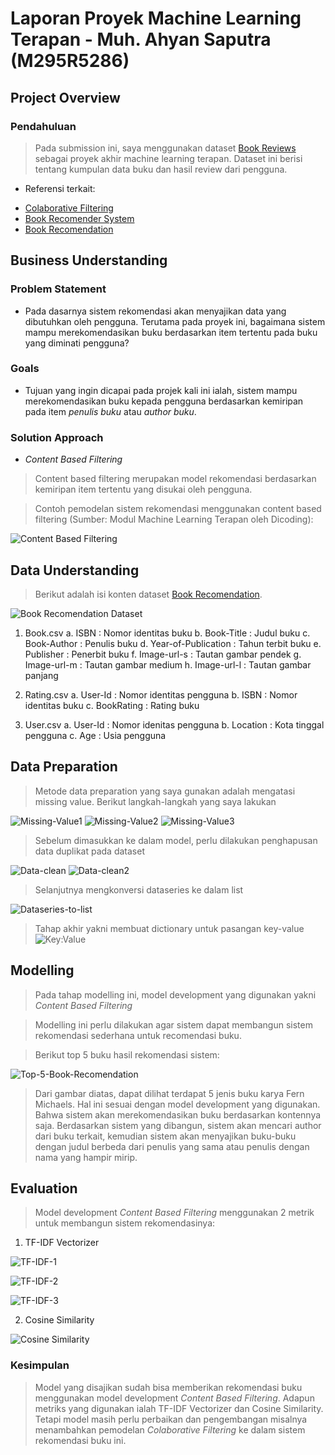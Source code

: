 # Laporan Proyek Machine Learning Terapan - Muh. Ahyan Saputra (M295R5286)

## Project Overview
### Pendahuluan
> Pada submission ini, saya menggunakan dataset [Book Reviews](https://www.kaggle.com/arashnic/book-recommendation-dataset) sebagai proyek akhir machine learning terapan. Dataset ini berisi tentang kumpulan data buku dan hasil review dari pengguna.

- Referensi terkait:
* [Colaborative Filtering](https://www.kaggle.com/rishitarya/collaborative-filtering)
* [Book Recomender System](https://www.kaggle.com/hocohelper/book-recommender-system)
* [Book Recomendation](https://www.kaggle.com/aadarshraj4444/book-recommendation)

## Business Understanding
### Problem Statement
- Pada dasarnya sistem rekomendasi akan menyajikan data yang dibutuhkan oleh pengguna. Terutama pada proyek ini, bagaimana sistem mampu merekomendasikan buku berdasarkan item tertentu pada buku yang diminati pengguna?

### Goals
- Tujuan yang ingin dicapai pada projek kali ini ialah, sistem mampu merekomendasikan buku kepada pengguna berdasarkan kemiripan pada item *penulis buku* atau *author buku*.

### Solution Approach
- *Content Based Filtering*
> Content based filtering merupakan model rekomendasi berdasarkan kemiripan item tertentu yang disukai oleh pengguna. 

> Contoh pemodelan sistem rekomendasi menggunakan content based filtering (Sumber: Modul Machine Learning Terapan oleh Dicoding):

![Content Based Filtering](https://www.dicoding.com/academies/319/tutorials/17116#)

## Data Understanding
> Berikut adalah isi konten dataset [Book Recomendation](https://www.kaggle.com/arashnic/book-recommendation-dataset).

![Book Recomendation Dataset](https://github.com/ahyansaputra/image/blob/main/book-rec-dataset.png)

1. Book.csv
a. ISBN                 : Nomor identitas buku
b. Book-Title           : Judul buku
c. Book-Author          : Penulis buku
d. Year-of-Publication  : Tahun terbit buku
e. Publisher            : Penerbit buku
f. Image-url-s          : Tautan gambar pendek
g. Image-url-m          : Tautan gambar medium
h. Image-url-l          : Tautan gambar panjang

2. Rating.csv
a. User-Id              : Nomor identitas pengguna
b. ISBN                 : Nomor identitas buku
c. BookRating           : Rating buku

3. User.csv
a. User-Id              : Nomor idenitas pengguna
b. Location             : Kota tinggal pengguna
c. Age                  : Usia pengguna

## Data Preparation
> Metode data preparation yang saya gunakan adalah mengatasi missing value. Berikut langkah-langkah yang saya lakukan

![Missing-Value1](https://github.com/ahyansaputra/image/blob/main/missing-value-1.png)
![Missing-Value2](https://github.com/ahyansaputra/image/blob/main/missing-value-2.png)
![Missing-Value3](https://github.com/ahyansaputra/image/blob/main/missing-value-3.png)

> Sebelum dimasukkan ke dalam model, perlu dilakukan penghapusan data duplikat pada dataset

![Data-clean](https://github.com/ahyansaputra/image/blob/main/data-clean.png)
![Data-clean2](https://github.com/ahyansaputra/image/blob/main/data-clean-2.png)

> Selanjutnya mengkonversi dataseries ke dalam list

![Dataseries-to-list](https://github.com/ahyansaputra/image/blob/main/dataseries-to-list.png)

> Tahap akhir yakni membuat dictionary untuk pasangan key-value
![Key:Value](https://github.com/ahyansaputra/image/blob/main/dict-key-value.png)

## Modelling
> Pada tahap modelling ini, model development yang digunakan yakni *Content Based Filtering*

> Modelling ini perlu dilakukan agar sistem dapat membangun sistem rekomendasi sederhana untuk recomendasi buku.

> Berikut top 5 buku hasil rekomendasi sistem:

![Top-5-Book-Recomendation](https://github.com/ahyansaputra/image/blob/main/model-recomendation.png)

> Dari gambar diatas, dapat dilihat terdapat 5 jenis buku karya Fern Michaels. Hal ini sesuai dengan model development yang digunakan. Bahwa sistem akan merekomendasikan buku berdasarkan kontennya saja. Berdasarkan sistem yang dibangun, sistem akan mencari author dari buku terkait, kemudian sistem akan menyajikan buku-buku dengan judul berbeda dari penulis yang sama atau penulis dengan nama yang hampir mirip.

## Evaluation
> Model development *Content Based Filtering* menggunakan 2 metrik untuk membangun sistem rekomendasinya:
1. TF-IDF Vectorizer

![TF-IDF-1](https://github.com/ahyansaputra/image/blob/main/tf-idf.png)

![TF-IDF-2](https://github.com/ahyansaputra/image/blob/main/tf-idf.png)

![TF-IDF-3](https://github.com/ahyansaputra/image/blob/main/tf-idf-3.png)

2. Cosine Similarity

![Cosine Similarity](https://github.com/ahyansaputra/image/blob/main/cossin-similarity.png)


### Kesimpulan
> Model yang disajikan sudah bisa memberikan rekomendasi buku menggunakan model development *Content Based Filtering*. Adapun metriks yang digunakan ialah TF-IDF Vectorizer dan Cosine Similarity. Tetapi model masih perlu perbaikan dan pengembangan misalnya menambahkan pemodelan *Colaborative Filtering* ke dalam sistem rekomendasi buku ini.